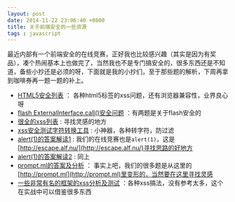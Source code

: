 ```yaml
---
layout: post
date: 2014-11-22 23:06:40 +0800
title: 关于前端安全的一些资源
tags : javascript 
---
```


最近内部有一个前端安全的在线竞赛，正好我也比较感兴趣（其实是因为有奖品），凑个热闹基本上也做完了，当然我也不是专门搞安全的，很多东西还是不知道，备些小抄还是必须的呀，下面就是我的小抄们，至于那些题的解析，下周再拿到咖啡券再一题一题的补上。

* [HTML5安全列表](https://html5sec.org/) ： 各种html5标签的xss问题，还有浏览器兼容性，业界良心呀
* [flash ExternalInterface.call()安全问题](http://lcamtuf.blogspot.com/2011/03/other-reason-to-beware-of.html) ：有两题是关于flash安全的
* [很全的xss列表](https://www.owasp.org/index.php/XSS_Filter_Evasion_Cheat_Sheet) : 寻找灵感的地方
* [xss安全测试字符转换工具](http://app.baidu.com/app/enter?appid=280383) : 小神器，各种转字符，防过滤
* [alert(1)的答案解读1](http://pwntester.com/blog/2014/01/06/escape-alf-nu-xss-challenges-write-ups-part-148/) : 我们的在线竞赛也是`alert(1)`，这是[http://escape.alf.nu/](http://escape.alf.nu/)寻找思路的好地方  
* [alert(1)的答案解读2](http://pwntester.com/blog/2014/01/08/escape-alf-nu-xss-challenges-write-ups-part-257/) : 同上
* [prompt.ml的答案及分析](https://github.com/cure53/xss-challenge-wiki/wiki/prompt.ml) ：
  事实上吧，我们的很多题是从这里的[http://prompt.ml](http://prompt.ml)里变形的，当然要在这里寻找灵感
* [一些非常有名的框架的xss分析及测试](https://code.google.com/p/mustache-security/w/list)
  ：各种xss搞法，没有参考太多，这个在实战中可以借鉴很多东西
